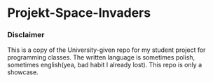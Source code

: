 # Projekt-Space-Invaders
### Disclaimer
This is a copy of the University-given repo for my student project for programming classes. The written language is sometimes polish, sometimes english(yea, bad habit I already lost). This repo is only a showcase.
